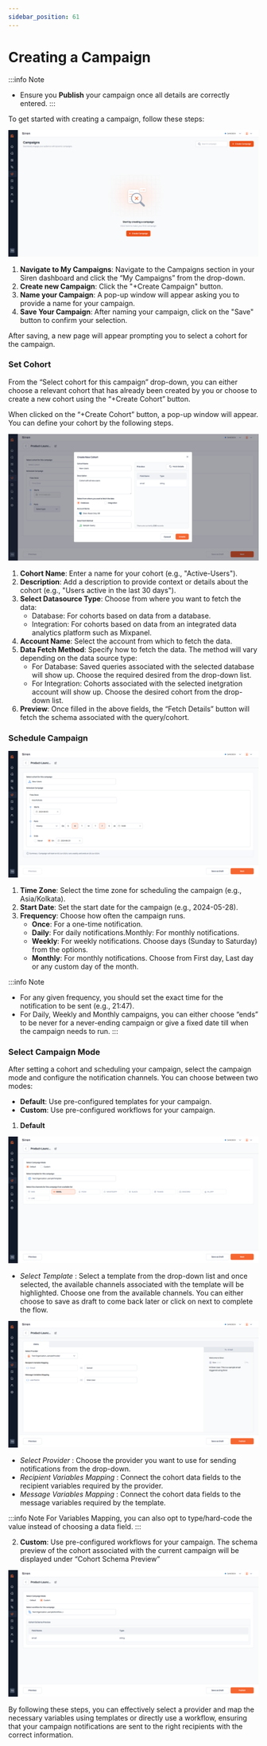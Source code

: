 ```yaml
---
sidebar_position: 61
---
```


# Creating a Campaign

:::info Note

- Ensure you **Publish** your campaign once all details are correctly entered.
  :::

To get started with creating a campaign, follow these steps:

![create-campaign](../../Images/Campaigns/create-campaign.png)

1. **Navigate to My Campaigns**: Navigate to the Campaigns section in your Siren dashboard and click the “My Campaigns” from the drop-down.
2. **Create new Campaign**: Click the "+Create Campaign" button.
3. **Name your Campaign**: A pop-up window will appear asking you to provide a name for your campaign.
4. **Save Your Campaign**: After naming your campaign, click on the "Save" button to confirm your selection.

After saving, a new page will appear prompting you to select a cohort for the campaign.

### Set Cohort

From the “Select cohort for this campaign” drop-down, you can either choose a relevant cohort that has already been created by you or choose to create a new cohort using the “+Create Cohort” button.

When clicked on the “+Create Cohort” button, a pop-up window will appear. You can define your cohort by the following steps.

![create-cohort](../../Images/Campaigns/create-cohort.png)

1. **Cohort Name**: Enter a name for your cohort (e.g., "Active-Users").
2. **Description**: Add a description to provide context or details about the cohort (e.g., "Users active in the last 30 days").
3. **Select Datasource Type**: Choose from where you want to fetch the data:
   - Database: For cohorts based on data from a database.
   - Integration: For cohorts based on data from an integrated data analytics platform such as Mixpanel.
4. **Account Name**: Select the account from which to fetch the data.
5. **Data Fetch Method**: Specify how to fetch the data. The method will vary depending on the data source type:
   - For Database: Saved queries associated with the selected database will show up. Choose the required desired from the drop-down list.
   - For Integration: Cohorts associated with the selected inetgration account will show up. Choose the desired cohort from the drop-down list.
6. **Preview**: Once filled in the above fields, the “Fetch Details” button will fetch the schema associated with the query/cohort.

### Schedule Campaign

![schedule-campaign](../../Images/Campaigns/schedule-campaign.png)

1. **Time Zone**: Select the time zone for scheduling the campaign (e.g., Asia/Kolkata).
2. **Start Date**: Set the start date for the campaign (e.g., 2024-05-28).
3. **Frequency**: Choose how often the campaign runs.
   - **Once**: For a one-time notification.
   - **Daily**: For daily notifications.Monthly: For monthly notifications.
   - **Weekly**: For weekly notifications. Choose days (Sunday to Saturday) from the options.
   - **Monthly**: For monthly notifications. Choose from First day, Last day or any custom day of the month.

:::info Note

- For any given frequency, you should set the exact time for the notification to be sent (e.g., 21:47).
- For Daily, Weekly and Monthly campaigns, you can either choose “ends” to be never for a never-ending campaign or give a fixed date till when the campaign needs to run.
  :::

### Select Campaign Mode

After setting a cohort and scheduling your campaign, select the campaign mode and configure the notification channels. You can choose between two modes:

- **Default**: Use pre-configured templates for your campaign.
- **Custom**: Use pre-configured workflows for your campaign.

1. **Default**

![campaign-default](../../Images/Campaigns/campaign-default.png)

- _Select Template_ : Select a template from the drop-down list and once selected, the available channels associated with the template will be highlighted. Choose one from the available channels. You can either choose to save as draft to come back later or click on next to complete the flow.

![select-provider](../../Images/Campaigns/select-provider.png)

- _Select Provider_ : Choose the provider you want to use for sending notifications from the drop-down.
- _Recipient Variables Mapping_ : Connect the cohort data fields to the recipient variables required by the provider.
- _Message Variables Mapping_ : Connect the cohort data fields to the message variables required by the template.

:::info Note
For Variables Mapping, you can also opt to type/hard-code the value instead of choosing a data field.
:::

2. **Custom**: Use pre-configured workflows for your campaign. The schema preview of the cohort associated with the current campaign will be displayed under “Cohort Schema Preview”

![campaign-custom](../../Images/Campaigns/campaign-custom.png)

By following these steps, you can effectively select a provider and map the necessary variables using templates or directly use a workflow, ensuring that your campaign notifications are sent to the right recipients with the correct information.
